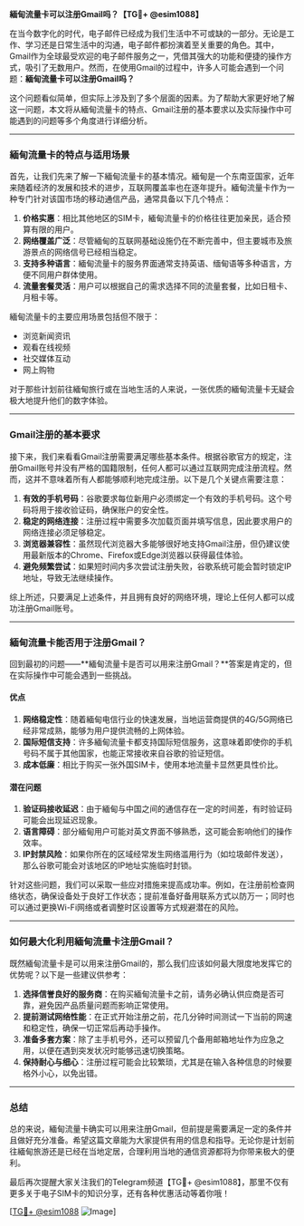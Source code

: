 **緬甸流量卡可以注册Gmail吗？【TG💪+ @esim1088】**

在当今数字化的时代，电子邮件已经成为我们生活中不可或缺的一部分。无论是工作、学习还是日常生活中的沟通，电子邮件都扮演着至关重要的角色。其中，Gmail作为全球最受欢迎的电子邮件服务之一，凭借其强大的功能和便捷的操作方式，吸引了无数用户。然而，在使用Gmail的过程中，许多人可能会遇到一个问题：**緬甸流量卡可以注册Gmail吗？**

这个问题看似简单，但实际上涉及到了多个层面的因素。为了帮助大家更好地了解这一问题，本文将从緬甸流量卡的特点、Gmail注册的基本要求以及实际操作中可能遇到的问题等多个角度进行详细分析。

---

### **緬甸流量卡的特点与适用场景**

首先，让我们先来了解一下緬甸流量卡的基本情况。緬甸是一个东南亚国家，近年来随着经济的发展和技术的进步，互联网覆盖率也在逐年提升。緬甸流量卡作为一种专门针对该国市场的移动通信产品，通常具备以下几个特点：

1. **价格实惠**：相比其他地区的SIM卡，緬甸流量卡的价格往往更加亲民，适合预算有限的用户。
2. **网络覆盖广泛**：尽管緬甸的互联网基础设施仍在不断完善中，但主要城市及旅游景点的网络信号已经相当稳定。
3. **支持多种语言**：緬甸流量卡的服务界面通常支持英语、缅甸语等多种语言，方便不同用户群体使用。
4. **流量套餐灵活**：用户可以根据自己的需求选择不同的流量套餐，比如日租卡、月租卡等。

緬甸流量卡的主要应用场景包括但不限于：
- 浏览新闻资讯
- 观看在线视频
- 社交媒体互动
- 网上购物

对于那些计划前往緬甸旅行或在当地生活的人来说，一张优质的緬甸流量卡无疑会极大地提升他们的数字体验。

---

### **Gmail注册的基本要求**

接下来，我们来看看Gmail注册需要满足哪些基本条件。根据谷歌官方的规定，注册Gmail账号并没有严格的国籍限制，任何人都可以通过互联网完成注册流程。然而，这并不意味着所有人都能够顺利地完成注册。以下是几个关键点需要注意：

1. **有效的手机号码**：谷歌要求每位新用户必须绑定一个有效的手机号码。这个号码将用于接收验证码，确保账户的安全性。
2. **稳定的网络连接**：注册过程中需要多次加载页面并填写信息，因此要求用户的网络连接必须足够稳定。
3. **浏览器兼容性**：虽然现代浏览器大多能够很好地支持Gmail注册，但仍建议使用最新版本的Chrome、Firefox或Edge浏览器以获得最佳体验。
4. **避免频繁尝试**：如果短时间内多次尝试注册失败，谷歌系统可能会暂时锁定IP地址，导致无法继续操作。

综上所述，只要满足上述条件，并且拥有良好的网络环境，理论上任何人都可以成功注册Gmail账号。

---

### **緬甸流量卡能否用于注册Gmail？**

回到最初的问题——**緬甸流量卡是否可以用来注册Gmail？**答案是肯定的，但在实际操作中可能会遇到一些挑战。

#### **优点**
1. **网络稳定性**：随着緬甸电信行业的快速发展，当地运营商提供的4G/5G网络已经非常成熟，能够为用户提供流畅的上网体验。
2. **国际短信支持**：许多緬甸流量卡都支持国际短信服务，这意味着即使你的手机号码不属于其他国家，也能正常接收来自谷歌的验证短信。
3. **成本低廉**：相比于购买一张外国SIM卡，使用本地流量卡显然更具性价比。

#### **潜在问题**
1. **验证码接收延迟**：由于緬甸与中国之间的通信存在一定的时间差，有时验证码可能会出现延迟现象。
2. **语言障碍**：部分緬甸用户可能对英文界面不够熟悉，这可能会影响他们的操作效率。
3. **IP封禁风险**：如果你所在的区域经常发生网络滥用行为（如垃圾邮件发送），那么谷歌可能会对该地区的IP地址实施临时封锁。

针对这些问题，我们可以采取一些应对措施来提高成功率。例如，在注册前检查网络状态，确保设备处于良好工作状态；提前准备好备用联系方式以防万一；同时也可以通过更换Wi-Fi网络或者调整时区设置等方式规避潜在的风险。

---

### **如何最大化利用緬甸流量卡注册Gmail？**

既然緬甸流量卡是可以用来注册Gmail的，那么我们应该如何最大限度地发挥它的优势呢？以下是一些建议供参考：

1. **选择信誉良好的服务商**：在购买緬甸流量卡之前，请务必确认供应商是否可靠，避免因产品质量问题而影响正常使用。
2. **提前测试网络性能**：在正式开始注册之前，花几分钟时间测试一下当前的网速和稳定性，确保一切正常后再动手操作。
3. **准备多套方案**：除了主手机号外，还可以预留几个备用邮箱地址作为应急之用，以便在遇到突发状况时能够迅速切换策略。
4. **保持耐心与细心**：注册过程可能会比较繁琐，尤其是在输入各种信息的时候要格外小心，以免出错。

---

### **总结**

总的来说，緬甸流量卡确实可以用来注册Gmail，但前提是需要满足一定的条件并且做好充分准备。希望这篇文章能为大家提供有用的信息和指导。无论你是计划前往緬甸旅游还是已经在当地定居，合理利用当地的通信资源都将为你带来极大的便利。

最后再次提醒大家关注我们的Telegram频道【TG💪+ @esim1088】，那里不仅有更多关于电子SIM卡的知识分享，还有各种优惠活动等着你哦！

[[TG💪+ @esim1088](https://t.me/s/esim1088) ![Image](https://i.postimg.cc/4NQfJmqS/Snipaste-2025-05-13-00-14-12.png)]